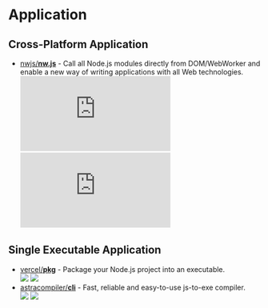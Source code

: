 # Application

## Cross-Platform Application

- [nwjs/**nw.js**](https://github.com/nwjs/nw.js) - Call all Node.js modules directly from DOM/WebWorker and enable a new way of writing applications with all Web technologies.  
  ![](https://img.shields.io/github/stars/nwjs/nw.js?style=social&label=Star)
  ![](https://img.shields.io/github/last-commit/nwjs/nw.js?style=social&label=Update)

## Single Executable Application

- [vercel/**pkg**](https://github.com/vercel/pkg) - Package your Node.js project into an executable.  
  ![](https://img.shields.io/github/stars/vercel/pkg?style=social&label=Star)
  ![](https://img.shields.io/github/last-commit/vercel/pkg?style=social&label=Update)
- [astracompiler/**cli**](https://github.com/astracompiler/cli) - Fast, reliable and easy-to-use js-to-exe compiler.  
  ![](https://img.shields.io/github/stars/astracompiler/cli?style=social&label=Star)
  ![](https://img.shields.io/github/last-commit/astracompiler/cli?style=social&label=Update)

